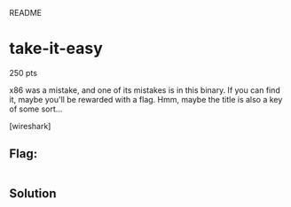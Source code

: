 README

# take-it-easy
250 pts

x86 was a mistake, and one of its mistakes is in this binary. If you can find it, maybe you'll be rewarded with a flag. Hmm, maybe the title is also a key of some sort...

[wireshark]


## Flag:
```flag
```

## Solution